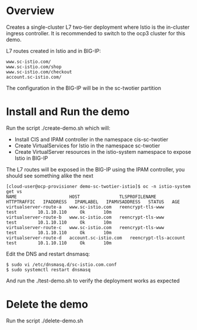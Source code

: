 # Overview

Creates a single-cluster L7 two-tier deployment where Istio is the in-cluster ingress controller. It is recommended to switch to the ocp3 cluster for this demo.

L7 routes created in Istio and in BIG-IP:

```
www.sc-istio.com/
www.sc-istio.com/shop
www.sc-istio.com/checkout
account.sc-istio.com/
```

The configuration in the BIG-IP will be in the sc-twotier partition

# Install and Run the demo

Run the script ./create-demo.sh which will:

- Install CIS and IPAM controller in the namespace cis-sc-twotier
- Create VirtualServices for Istio in the namespace sc-twotier
- Create VirtualServer resources in the istio-system namespace to expose Istio in BIG-IP

The L7 routes will be exposed in the BIG-IP using the IPAM controller, you should see something alike the next

```
[cloud-user@ocp-provisioner demo-sc-twotier-istio]$ oc -n istio-system get vs
NAME                    HOST               TLSPROFILENAME      HTTPTRAFFIC   IPADDRESS   IPAMLABEL   IPAMVSADDRESS   STATUS   AGE
virtualserver-route-a   www.sc-istio.com   reencrypt-tls-www                             test        10.1.10.110     Ok       10m
virtualserver-route-b   www.sc-istio.com   reencrypt-tls-www                             test        10.1.10.110     Ok       10m
virtualserver-route-c   www.sc-istio.com   reencrypt-tls-www                             test        10.1.10.110     Ok       10m
virtualserver-route-d   account.sc-istio.com   reencrypt-tls-account                             test        10.1.10.110     Ok       10m
```

Edit the DNS and restart dnsmasq:

```
$ sudo vi /etc/dnsmasq.d/sc-istio.com.conf 
$ sudo systemctl restart dnsmasq
```

And run the ./test-demo.sh to verify the deployment works as expected

# Delete the demo

Run the script ./delete-demo.sh


